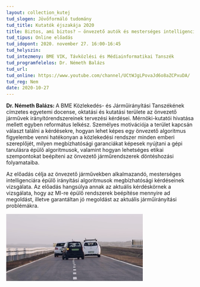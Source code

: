 ```yaml
---
layout: collection_kutej
tud_slogen: Jövőformáló tudomány
tud_title: Kutatók éjszakája 2020
title: Biztos, ami biztos? – önvezető autók és mesterséges intelligencia
tud_tipus: Online előadás
tud_idopont: 2020. november 27. 16:00-16:45
tud_helyszin:
tud_intezmeny: BME VIK, Távközlési és Médiainformatikai Tanszék
tud_programfelelos: Dr. Németh Balázs
tud_url:
tud_online: https://www.youtube.com/channel/UCtWJgLPovaJd6o8aZCPxuDA/
tud_reg: Nem
date: 2020-10-27
---
```

<b>Dr. Németh Balázs: </b>A BME Közlekedés- és Járműirányítási Tanszékének címzetes egyetemi docense, oktatási és kutatási területe az önvezető járművek irányítórendszereinek tervezési kérdései. Mérnöki-kutatói hivatása mellett egyben református lelkész. Személyes motivációja a terület kapcsán választ találni a kérdésekre, hogyan lehet képes egy önvezető algoritmus figyelembe venni hatékonyan a közlekedési rendszer minden emberi szereplőjét, milyen megbízhatósági garanciákat képesek nyújtani a gépi tanulásra épülő algoritmusok, valamint hogyan lehetséges etikai szempontokat beépíteni az önvezető járműrendszerek döntéshozási folyamataiba.


Az előadás célja az önvezető járművekben alkalmazandó, mesterséges intelligenciára épülő irányítási algoritmusok megbízhatósági kérdéseinek vizsgálata. Az előadás hangsúlya annak az aktuális kérdéskörnek a vizsgálata, hogy az MI-re épülő rendszerek beépítése mennyire ad megoldást, illetve garantáltan jó megoldást az aktuális járműirányítási problémákra.


<img src="images/onvezeto-auto.png" max-width="500" class="center"> 


